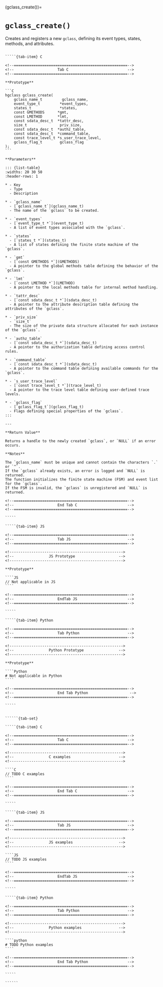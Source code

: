 <!-- ============================================================== -->
(gclass_create())=
# `gclass_create()`
<!-- ============================================================== -->

Creates and registers a new `gclass`, defining its event types, states, methods, and attributes.

<!------------------------------------------------------------>
<!--                    Prototypes                          -->
<!------------------------------------------------------------>

``````{tab-set}

`````{tab-item} C

<!--====================================================-->
<!--                    Tab C                           -->
<!--====================================================-->

**Prototype**

```C
hgclass gclass_create(
    gclass_name_t         gclass_name,
    event_type_t         *event_types,
    states_t             *states,
    const GMETHODS      *gmt,
    const LMETHOD       *lmt,
    const sdata_desc_t  *tattr_desc,
    size_t               priv_size,
    const sdata_desc_t  *authz_table,
    const sdata_desc_t  *command_table,
    const trace_level_t *s_user_trace_level,
    gclass_flag_t        gclass_flag
);
```

**Parameters**

::: {list-table}
:widths: 20 30 50
:header-rows: 1

* - Key
  - Type
  - Description

* - `gclass_name`
  - [`gclass_name_t`](gclass_name_t)
  - The name of the `gclass` to be created.

* - `event_types`
  - [`event_type_t *`](event_type_t)
  - A list of event types associated with the `gclass`.

* - `states`
  - [`states_t *`](states_t)
  - A list of states defining the finite state machine of the `gclass`.

* - `gmt`
  - [`const GMETHODS *`](GMETHODS)
  - A pointer to the global methods table defining the behavior of the `gclass`.

* - `lmt`
  - [`const LMETHOD *`](LMETHOD)
  - A pointer to the local methods table for internal method handling.

* - `tattr_desc`
  - [`const sdata_desc_t *`](sdata_desc_t)
  - A pointer to the attribute description table defining the attributes of the `gclass`.

* - `priv_size`
  - `size_t`
  - The size of the private data structure allocated for each instance of the `gclass`.

* - `authz_table`
  - [`const sdata_desc_t *`](sdata_desc_t)
  - A pointer to the authorization table defining access control rules.

* - `command_table`
  - [`const sdata_desc_t *`](sdata_desc_t)
  - A pointer to the command table defining available commands for the `gclass`.

* - `s_user_trace_level`
  - [`const trace_level_t *`](trace_level_t)
  - A pointer to the trace level table defining user-defined trace levels.

* - `gclass_flag`
  - [`gclass_flag_t`](gclass_flag_t)
  - Flags defining special properties of the `gclass`.
:::

---

**Return Value**

Returns a handle to the newly created `gclass`, or `NULL` if an error occurs.

**Notes**

The `gclass_name` must be unique and cannot contain the characters `.` or `^`.
If the `gclass` already exists, an error is logged and `NULL` is returned.
The function initializes the finite state machine (FSM) and event list for the `gclass`.
If the FSM is invalid, the `gclass` is unregistered and `NULL` is returned.

<!--====================================================-->
<!--                    End Tab C                       -->
<!--====================================================-->

`````

`````{tab-item} JS

<!--====================================================-->
<!--                    Tab JS                          -->
<!--====================================================-->

<!---------------------------------------------------->
<!--                JS Prototype                    -->
<!---------------------------------------------------->

**Prototype**

````JS
// Not applicable in JS
````

<!--====================================================-->
<!--                    EndTab JS                       -->
<!--====================================================-->

`````

`````{tab-item} Python

<!--====================================================-->
<!--                    Tab Python                      -->
<!--====================================================-->

<!---------------------------------------------------->
<!--                Python Prototype                -->
<!---------------------------------------------------->

**Prototype**

````Python
# Not applicable in Python
````

<!--====================================================-->
<!--                    End Tab Python                   -->
<!--====================================================-->

`````

``````

<!------------------------------------------------------------>
<!--                    Examples                            -->
<!------------------------------------------------------------>

```````{dropdown} Examples

``````{tab-set}

`````{tab-item} C

<!--====================================================-->
<!--                    Tab C                           -->
<!--====================================================-->

<!---------------------------------------------------->
<!--                C examples                      -->
<!---------------------------------------------------->

````C
// TODO C examples
````

<!--====================================================-->
<!--                    End Tab C                       -->
<!--====================================================-->

`````

`````{tab-item} JS

<!--====================================================-->
<!--                    Tab JS                          -->
<!--====================================================-->

<!---------------------------------------------------->
<!--                JS examples                     -->
<!---------------------------------------------------->

````JS
// TODO JS examples
````

<!--====================================================-->
<!--                    EndTab JS                       -->
<!--====================================================-->

`````

`````{tab-item} Python

<!--====================================================-->
<!--                    Tab Python                      -->
<!--====================================================-->

<!---------------------------------------------------->
<!--                Python examples                 -->
<!---------------------------------------------------->

````python
# TODO Python examples
````

<!--====================================================-->
<!--                    End Tab Python                  -->
<!--====================================================-->

`````

``````

```````

